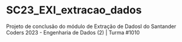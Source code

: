 # SC23_EXI_extracao_dados
Projeto de conclusão do módulo de Extração de DadosI do Santander Coders 2023 - Engenharia de Dados (2) | Turma #1010

